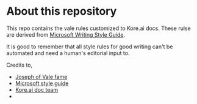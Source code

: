 # About this repository

This repo contains the vale rules customized to Kore.ai docs. These rulse are derived from [Microsoft Writing Style Guide](https://learn.microsoft.com/en-us/style-guide/welcome/).

It is good to remember that all style rules for good writing can't be automated and need a human's editorial input to.

Credits to,
* [Joseph of Vale fame]([https://vale.sh/](https://github.com/jdkato))
* [Microsoft style guide](https://learn.microsoft.com/en-us/style-guide/welcome/)
* [Kore.ai doc team](https://docs.kore.ai/)
* 
